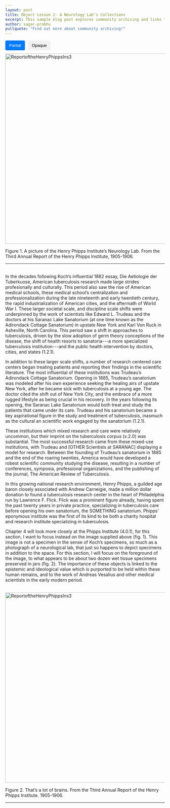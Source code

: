 ```yaml
---
layout: post
title: Object Lesson 2- A Neurology Lab’s Collections
excerpt: This sample blog post explores community archiving and links to a few example community-archive sites
author: sagar-prabhu
pullquote: "Find out more about community archiving!"
---
```


<style>
    .popup {
        display: none;
        position: absolute;
        background-color: white;
        color: black;
        padding: 5px;
        border-radius: 5px;
        border-color: black;
        border-style: solid; 
        border-width: 1px; /* Added border-width */
        z-index: 9999;
        max-width: 220px; /* Set the maximum width for the popup */
        font-size: 15px; /* Added text size */
        font-style: oblique; /* Added text style */
    }

    /* Style for the word "influential" when hovered */
    #word-tooltip:hover {
        text-decoration: underline;
        color: blue; /* Change the color to your preferred hover color */
    }

    .opaque-lines {
        opacity: 1; /* Set initial opacity for partial view */
    }

    .toggle-buttons {
        display: flex;
        gap: 10px;
        margin-bottom: 10px;
    }
    .toggle-button {
        padding: 8px 12px;
        background-color: #f1f1f1;
        border: none;
        border-radius: 4px;
        cursor: pointer;
    }
    .toggle-button.active {
        background-color: #007bff; /* Change to your preferred active button color */
        color: white;
    }

</style>

<div class="toggle-buttons">
<button class="toggle-button active" onclick="toggleOpacity('partial')">Partial</button>
<button class="toggle-button" onclick="toggleOpacity('opaque')">Opaque</button>
</div>

<img id="HenryReport" src="{{ site.baseurl }}/assets/img/ReportoftheHenryPhippsIns3_1905-1906158.jpg" alt="ReportoftheHenryPhippsIns3" width="1200" height="600">


Figure 1. A picture of the Henry Phipps Institute’s Neurology Lab. From the Third Annual Report of the Henry Phipps Institute,
1905-1906.
<hr>
<br>
In the decades following Koch’s <span id="word-tooltip">influential</span> 1882 essay, Die Aetiologie der Tuberkuose, American tuberculosis research made large strides profesionally and culturally. This period also saw the rise of American medical schools, these medical school’s centralization and professionalization during the late nineteenth and early twentieth century, the rapid industrialization of American cities, and the aftermath of World War I. These larger societal scale, and discipline scale shifts were underpinned by the work of scientists like <span class="opaque-lines">Edward L. Trudeau and the <span class="partial-lines">doctors at his Saranac Lake Sanatorium</span> (at one time known as the Adirondack Cottage Sanatorium) in upstate New York and Karl Von Ruck in Asheville, North Carolina.</span> This period saw a shift in approaches to tuberculosis, driven by the slow adoption of germ theory conceptions of the disease, the shift of health resorts to sanatoria---a more specialized tuberculosis institution---and the public health intervention by doctors, cities, and states (1.2.1).

In addition to these larger scale shifts, a number of research centered care centers began treating patients and reporting their findings in the scientific literature. The most influential of these institutions was Trudeau’s Adirondack Cottage Sanatorium. Opening in 1885, Trudeau’s sanatorium was modeled after his own experience seeking the healing airs of upstate New York, after he became sick with tuberculosis at a young age. The doctor cited the shift out of New York City, and the embrace of a more rugged lifestyle as being crucial in his recovery. In the years following its opening, the Saranac Lake Sanatorium would both treat and study the patients that came under its care. Trudeau and his sanatorium became a key aspirational figure in the study and treatment of tuberculosis, inasmuch as the cultural an scientific work engaged by the sanatorium (1.2.1).

These institutions which mixed research and care were relatively uncommon, but their imprint on the tuberculosis corpus (x.2.0) was substantial. The most successful research came from these mixed-use institutions, with Trudeau and [OTHER Scientists at SARANAC] displaying a model for research. Between the founding of Trudeau’s sanatorium in 1885 and the end of the roaring twenties, America would have developed a robest scientific community studying the disease, resulting in a number of conferences, symposia, professional organiziations, and the publishing of the journal, The American Review of Tuberculosis.

In this growing national research environment, Henry Phipps, a guilded age baron closely associated with Andrew Carneigie, made a million dollar donation to found a tuberculosis research center in the heart of Philadelphia run by Lawrence F. Flick. Flick was a prominent figure already, having spent the past twenty years in private practice, specializing in tuberculosis care before opening his own sanatorium, the SOMETHING sanatorium. Phipps’ eponymous institute was the first of its kind to be both a charity hospital and research institute specializing in tuberculosis.

Chapter 4 will look more closely at the Phipps Institute (4.0.1), for this section, I want to focus instead on the image supplied above (fig. 1). This image is not a specimen in the sense of Koch’s specimens, so much as a photograph of a neurological lab, that just so happens to depict specimens in addition to the space. For this section, I will focus on the foreground of the image, to what appears to be about two dozen wet tissue specimens preserved in jars (fig. 2). The importance of these objects is linked to the epistemic and ideological value which is purported to be held within these human remains, and to the work of Andreas Vesalius and other medical scientists in the early modern period.

<br>
<img src="{{ site.baseurl }}/assets/img/ReportoftheHenryPhippsIns3_1905-1906158_Resize.jpg" alt="ReportoftheHenryPhippsIns3" width="1200" height="600">

Figure 2. That’s a lot of brains. From the Third Annual Report of the Henry Phipps Institute. 1905-1906.
<hr>

<script>
    const wordTooltip = document.getElementById("word-tooltip");
    const popup = document.createElement("div");
    popup.classList.add("popup");
    popup.innerText = "Influential, here, refers to having the power to shape or affect significant change or outcomes.";

    wordTooltip.addEventListener("mouseover", () => {
        document.body.appendChild(popup);
        const rect = wordTooltip.getBoundingClientRect();
        popup.style.top = `${rect.top - popup.clientHeight + 580}px`; // Adjust positioning to display above the word
        popup.style.left = `${rect.left}px`;
        popup.style.display = "block";
    });

    wordTooltip.addEventListener("mouseout", () => {
        popup.style.display = "none";
        popup.remove();
    });

    function toggleOpacity(mode) {
        const partialLines = document.querySelectorAll('.partial-lines');
        const opaqueLines = document.querySelectorAll('.opaque-lines');
        const HenryReport = document.getElementById('HenryReport');

        if (mode === 'partial') {
            // Toggle partial lines
            partialLines.forEach(line => {
                line.style.backgroundColor = '#000000'; // Set background color to black
                HenryReport.src = "{{ site.baseurl }}/assets/img/ReportoftheHenryPhippsIns3_1905-1906158_Partial.png";
            });
            // Ensure opaque lines are fully visible
            opaqueLines.forEach(line => {
                line.style.opacity = '1';
            });

            
        } else if (mode === 'opaque') {
            // Toggle opaque lines
            opaqueLines.forEach(line => {
                line.style.backgroundColor = '#000000'; // Set background color to black
                HenryReport.src = "{{ site.baseurl }}/assets/img/ReportoftheHenryPhippsIns3_1905-1906158.png";
            });
            // Ensure partial lines are fully visible
            partialLines.forEach(line => {
                line.style.opacity = '1';
            });
        }
    }

</script>

